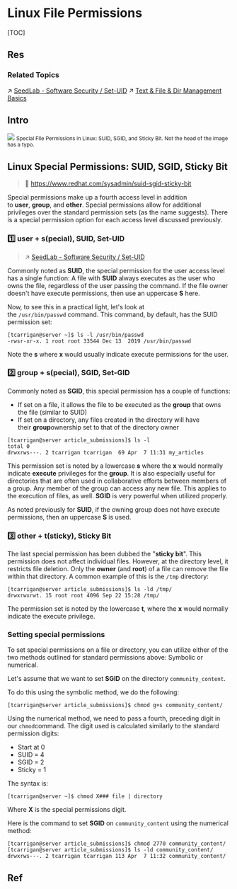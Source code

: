 # Linux File Permissions

[TOC]



## Res
### Related Topics
↗ [SeedLab - Software Security / Set-UID](../../../../../../CyberSecurity/☠️%20Kill%20Chain/🎯%20Cyber%20Ranges%20&%20Labs/🧪%20Security%20Labs/SEED%20Project/SeedLab%20-%20Software%20Security.md)
↗ [Text & File & Dir Management Basics](../../../Linux%20Free%20Software%20&%20OSS%20(Open%20Source%20Software)/Text%20&%20File%20&%20Dir%20Management/Text%20&%20File%20&%20Dir%20Management%20Basics.md)



## Intro
![](../../../../../../../../Assets/Pics/4ED860F7-CEB5-4FB1-AABE-E445EAF75F43.jpeg)
<small>Special FIle Permissions in Linux: SUID, SGID, and Sticky Bit. Not the head of the image has a typo.</small>



## Linux Special Permissions: SUID, SGID, Sticky Bit
> 🔗 https://www.redhat.com/sysadmin/suid-sgid-sticky-bit

Special permissions make up a fourth access level in addition to **user**, **group**, and **other**. Special permissions allow for additional privileges over the standard permission sets (as the name suggests). There is a special permission option for each access level discussed previously. 


### 1️⃣ user + s(pecial), SUID, Set-UID
> ↗ [SeedLab - Software Security / Set-UID](../../../../../../CyberSecurity/☠️%20Kill%20Chain/🎯%20Cyber%20Ranges%20&%20Labs/🧪%20Security%20Labs/SEED%20Project/SeedLab%20-%20Software%20Security.md)

Commonly noted as **SUID**, the special permission for the user access level has a single function: A file with **SUID** always executes as the user who owns the file, regardless of the user passing the command. If the file owner doesn't have execute permissions, then use an uppercase **S** here.

Now, to see this in a practical light, let's look at the `/usr/bin/passwd` command. This command, by default, has the SUID permission set:
```shell
[tcarrigan@server ~]$ ls -l /usr/bin/passwd 
-rwsr-xr-x. 1 root root 33544 Dec 13  2019 /usr/bin/passwd
```

Note the **s** where **x** would usually indicate execute permissions for the user.


### 2️⃣ group + s(pecial), SGID, Set-GID
Commonly noted as **SGID**, this special permission has a couple of functions:
- If set on a file, it allows the file to be executed as the **group** that owns the file (similar to SUID)
- If set on a directory, any files created in the directory will have their **group**ownership set to that of the directory owner
```shell
[tcarrigan@server article_submissions]$ ls -l 
total 0
drwxrws---. 2 tcarrigan tcarrigan  69 Apr  7 11:31 my_articles
```

This permission set is noted by a lowercase **s** where the **x** would normally indicate **execute** privileges for the **group**. It is also especially useful for directories that are often used in collaborative efforts between members of a group. Any member of the group can access any new file. This applies to the execution of files, as well. **SGID** is very powerful when utilized properly.

As noted previously for **SUID**, if the owning group does not have execute permissions, then an uppercase **S** is used.


### 3️⃣ other + t(sticky), Sticky Bit
The last special permission has been dubbed the "**sticky bit**". This permission does not affect individual files. However, at the directory level, it restricts file deletion. Only the **owner** (and **root**) of a file can remove the file within that directory. A common example of this is the `/tmp` directory:
```shell
[tcarrigan@server article_submissions]$ ls -ld /tmp/
drwxrwxrwt. 15 root root 4096 Sep 22 15:28 /tmp/
```

The permission set is noted by the lowercase **t**, where the **x** would normally indicate the execute privilege.


### Setting special permissions
To set special permissions on a file or directory, you can utilize either of the two methods outlined for standard permissions above: Symbolic or numerical.

Let's assume that we want to set **SGID** on the directory `community_content`.

To do this using the symbolic method, we do the following:

```shell
[tcarrigan@server article_submissions]$ chmod g+s community_content/
```

Using the numerical method, we need to pass a fourth, preceding digit in our `chmod`command. The digit used is calculated similarly to the standard permission digits:

- Start at 0
- SUID = 4
- SGID = 2
- Sticky = 1

The syntax is:

```shell
[tcarrigan@server ~]$ chmod X### file | directory
```

Where **X** is the special permissions digit.

Here is the command to set **SGID** on `community_content` using the numerical method:

```shell
[tcarrigan@server article_submissions]$ chmod 2770 community_content/
[tcarrigan@server article_submissions]$ ls -ld community_content/
drwxrws---. 2 tcarrigan tcarrigan 113 Apr  7 11:32 community_content/
```



## Ref
[👍 Linux Cygwin知识库（二）：目录、文件及基本操作]: https://silaoa.github.io/2019/2019-05-04-Linux%20Cygwin知识库（二）：目录、文件及基本操作.html

[SUID, SGID, and sticky bit]: https://www.redhat.com/sysadmin/suid-sgid-sticky-bit
[Linux File Permissions: Understanding setuid, setgid, and the Sticky Bit]: https://www.cbtnuggets.com/blog/technology/system-admin/linux-file-permissions-understanding-setuid-setgid-and-the-sticky-bit